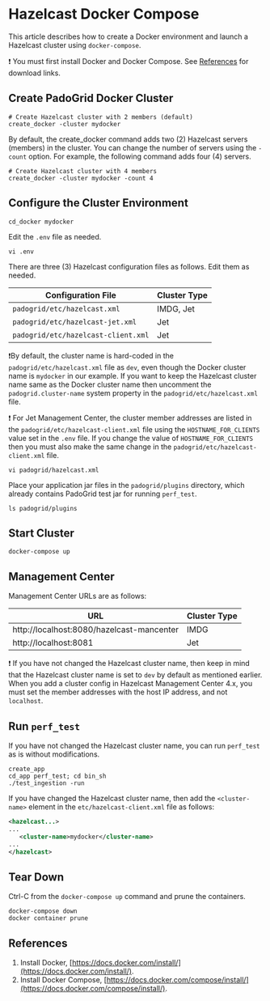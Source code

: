 # Hazelcast Docker Compose

This article describes how to create a Docker environment and launch a Hazelcast cluster using `docker-compose`.

:exclamation: You must first install Docker and Docker Compose. See [References](#References) for download links.

## Create PadoGrid Docker Cluster

```console
# Create Hazelcast cluster with 2 members (default)
create_docker -cluster mydocker
```

By default, the create_docker command adds two (2) Hazelcast servers (members) in the cluster. You can change the number of servers using the `-count` option. For example, the following command adds four (4) servers.

```console
# Create Hazelcast cluster with 4 members
create_docker -cluster mydocker -count 4
```

## Configure the Cluster Environment

```console
cd_docker mydocker
```

Edit the `.env` file as needed.

```console
vi .env
```

There are three (3) Hazelcast configuration files as follows. Edit them as needed.

| Configuration File                         | Cluster Type |
| ------------------------------------------ | ------------ |
| `padogrid/etc/hazelcast.xml`        | IMDG, Jet    |
| `padogrid/etc/hazelcast-jet.xml`    | Jet          |
| `padogrid/etc/hazelcast-client.xml` | Jet          |

:exclamation:By default, the cluster name is hard-coded in the `padogrid/etc/hazelcast.xml` file as `dev`, even though the Docker cluster name is `mydocker` in our example. If you want to keep the Hazelcast cluster name same as the Docker cluster name then uncomment the `padogrid.cluster-name` system property in the `padogrid/etc/hazelcast.xml` file.

:exclamation: For Jet Management Center, the cluster member addresses are listed in the `padogrid/etc/hazelcast-client.xml` file using the `HOSTNAME_FOR_CLIENTS` value set in the `.env` file. If you change the value of `HOSTNAME_FOR_CLIENTS` then you must also make the same change in the `padogrid/etc/hazelcast-client.xml` file.

```console
vi padogrid/hazelcast.xml
```

Place your application jar files in the `padogrid/plugins` directory, which already contains PadoGrid test jar for running `perf_test`. 

```console
ls padogrid/plugins
```

## Start Cluster

```console
docker-compose up
```

## Management Center

Management Center URLs are as follows:

| URL                                       | Cluster Type |
| ----------------------------------------- | ------------ |
| http://localhost:8080/hazelcast-mancenter | IMDG         |
| http://localhost:8081                     | Jet          |

:exclamation: If you have not changed the Hazelcast cluster name, then keep in mind that the Hazelcast cluster name is set to `dev` by default as mentioned earlier. When you add a cluster config in Hazelcast Management Center 4.x, you must set the member addresses with the host IP address, and not `localhost`.

## Run `perf_test`

If you have not changed the Hazelcast cluster name, you can run `perf_test` as is without modifications.

```console
create_app
cd_app perf_test; cd bin_sh
./test_ingestion -run
```
 
If you have changed the Hazelcast cluster name, then add the `<cluster-name>` element in the `etc/hazelcast-client.xml` file as follows:

```xml
<hazelcast...>
...
   <cluster-name>mydocker</cluster-name>
...
</hazelcast>
```
 
## Tear Down

Ctrl-C from the `docker-compose up` command and prune the containers.

```console
docker-compose down
docker container prune
```

## References
1. Install Docker, [https://docs.docker.com/install/](https://docs.docker.com/install/).
2. Install Docker Compose, [https://docs.docker.com/compose/install/](https://docs.docker.com/compose/install/). 
